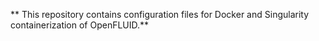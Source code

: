 ** This repository contains configuration files for Docker and Singularity containerization of OpenFLUID.**

